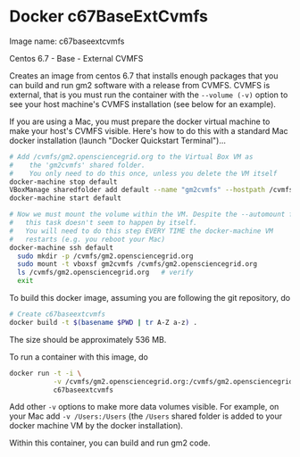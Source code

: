 # Docker c67BaseExtCvmfs

Image name: c67baseextcvmfs

Centos 6.7 - Base - External CVMFS

Creates an image from centos 6.7 that installs enough packages that you can  build and run gm2 software with a release from CVMFS. CVMFS is external, that is you must run the container with the `--volume (-v)` option to see your host machine's CVMFS installation (see below for an example).

If you are using a Mac, you must prepare the docker 
virtual machine to make your host's CVMFS visible. Here's how to do this with a standard Mac docker installation (launch "Docker Quickstart Terminal")...

```bash
# Add /cvmfs/gm2.opensciencegrid.org to the Virtual Box VM as
#    the 'gm2cvmfs' shared folder. 
#    You only need to do this once, unless you delete the VM itself
docker-machine stop default
VBoxManage sharedfolder add default --name "gm2cvmfs" --hostpath /cvmfs/gm2.opensciencegrid.org --automount
docker-machine start default

# Now we must mount the volume within the VM. Despite the --automount flag
#   this task doesn't seem to happen by itself.
#   You will need to do this step EVERY TIME the docker-machine VM
#   restarts (e.g. you reboot your Mac)
docker-machine ssh default
  sudo mkdir -p /cvmfs/gm2.opensciencegrid.org
  sudo mount -t vboxsf gm2cvmfs /cvmfs/gm2.opensciencegrid.org
  ls /cvmfs/gm2.opensciencegrid.org   # verify 
  exit
```

To build this docker image, assuming you are following the git repository, do

```bash
# Create c67baseextcvmfs
docker build -t $(basename $PWD | tr A-Z a-z) .
```

The size should be approximately 536 MB. 

To run a container with this image, do

```bash
docker run -t -i \
           -v /cvmfs/gm2.opensciencegrid.org:/cvmfs/gm2.opensciencegrid.org
           c67baseextcvmfs
```

Add other `-v` options to make more data volumes visible. For example, on your Mac add `-v /Users:/Users` (the `/Users` shared folder is added to your docker machine VM by the docker installation).

Within this container, you can build and run gm2 code. 

